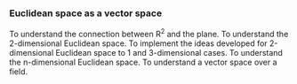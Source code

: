 ### Euclidean space as a vector space

To understand the connection between R<sup>2</sup> and the plane.
To understand the 2-dimensional Euclidean space.
To implement the ideas developed for 2-dimensional Euclidean space to 1 and 3-dimensional cases.
To understand the n-dimensional Euclidean space.
To understand a vector space over a field.
